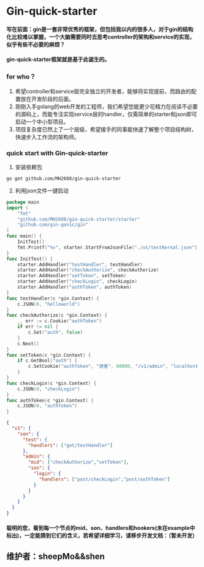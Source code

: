 # Gin-quick-starter
#### 写在前面：gin是一套非常优秀的框架，但包括我以内的很多人，对于gin的结构化比较难以掌握，一个大脑需要同时去思考controller的架构和service的实现，似乎有些不必要的麻烦？
#### gin-quick-starter框架就是基于此诞生的。
### for who？
1. 希望controller和service层完全独立的开发者，能够将实现提前，而路由的配置放在开发阶段的后面。
2. 刚刚入手golang的web开发的工程师，我们希望您能更少花精力在阅读不必要的源码上，而能专注实现service层的handler，仅需简单的starter和json即可启动一个中小型项目。
3. 项目复杂度已然上了一个层级，希望接手的同事能快速了解整个项目结构树，快速步入工作流的架构师。
### quick start with Gin-quick-starter
1. 安装依赖包
``` shell
go get github.com/MH2608/gin-quick-starter
```
2. 利用json文件一键启动
```go
package main
import (
	"fmt"
	"github.com/MH2608/gin-quick-starter/starter"
	"github.com/gin-gonic/gin"
)
func main() {
	InitTest()
	fmt.Printf("%v", starter.StartFromJsonFile("./ut/testKernal.json").Routes())
}
func InitTest() {
	starter.AddHandler("testHandler", testHandler)
	starter.AddHandler("checkAuthorize", checkAuthorize)
	starter.AddHandler("setToken", setToken)
	starter.AddHandler("checkLogin", checkLogin)
	starter.AddHandler("authToken", authToken)
}
func testHandler(c *gin.Context) {
	c.JSON(0, "helloworld")
}
func checkAuthorize(c *gin.Context) {
	_, err := c.Cookie("authToken")
	if err != nil {
		c.Set("auth", false)
	}
	c.Next()
}
func setToken(c *gin.Context) {
	if c.GetBool("auth") {
		c.SetCookie("authToken", "游客", 60000, "/v1/admin", "localhost", false, false)
	}
}
func checkLogin(c *gin.Context) {
	c.JSON(0, "checkLogin")
}
func authToken(c *gin.Context) {
	c.JSON(0, "authToken")
}
```
```json
{
  "v1": {
    "son": {
      "test": {
        "handlers": ["get/testHandler"]
      },
      "admin": {
        "mid": ["checkAuthorize","setToken"],
        "son": {
          "login": {
            "handlers": ["post/checkLogin","post/authToken"]
          }
        }
      }
    }
  }
}
```
#### 聪明的您，看到每一个节点的mid、son、handlers和hookers(未在example中标出)，一定能猜到它们的含义，若希望详细学习，请移步开发文档：（暂未开发）
## 维护者：sheepMo&&shen
